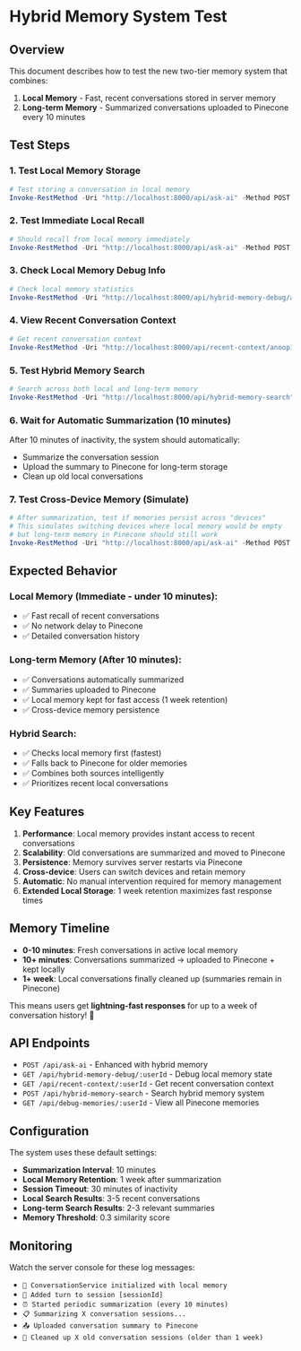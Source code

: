 # Hybrid Memory System Test

## Overview
This document describes how to test the new two-tier memory system that combines:
1. **Local Memory** - Fast, recent conversations stored in server memory
2. **Long-term Memory** - Summarized conversations uploaded to Pinecone every 10 minutes

## Test Steps

### 1. Test Local Memory Storage

```powershell
# Test storing a conversation in local memory
Invoke-RestMethod -Uri "http://localhost:8000/api/ask-ai" -Method POST -ContentType "application/json" -Body '{"prompt": "My favorite programming language is TypeScript and I love working on AI projects", "useMemory": true, "userId": "anoop123"}'
```

### 2. Test Immediate Local Recall

```powershell
# Should recall from local memory immediately
Invoke-RestMethod -Uri "http://localhost:8000/api/ask-ai" -Method POST -ContentType "application/json" -Body '{"prompt": "What programming language do I prefer?", "useMemory": true, "userId": "anoop123"}'
```

### 3. Check Local Memory Debug Info

```powershell
# Check local memory statistics
Invoke-RestMethod -Uri "http://localhost:8000/api/hybrid-memory-debug/anoop123" -Method GET
```

### 4. View Recent Conversation Context

```powershell
# Get recent conversation context
Invoke-RestMethod -Uri "http://localhost:8000/api/recent-context/anoop123" -Method GET
```

### 5. Test Hybrid Memory Search

```powershell
# Search across both local and long-term memory
Invoke-RestMethod -Uri "http://localhost:8000/api/hybrid-memory-search" -Method POST -ContentType "application/json" -Body '{"userId": "anoop123", "query": "programming language preferences", "maxLocalResults": 3, "maxLongTermResults": 2}'
```

### 6. Wait for Automatic Summarization (10 minutes)

After 10 minutes of inactivity, the system should automatically:
- Summarize the conversation session
- Upload the summary to Pinecone for long-term storage
- Clean up old local conversations

### 7. Test Cross-Device Memory (Simulate)

```powershell
# After summarization, test if memories persist across "devices"
# This simulates switching devices where local memory would be empty
# but long-term memory in Pinecone should still work
Invoke-RestMethod -Uri "http://localhost:8000/api/ask-ai" -Method POST -ContentType "application/json" -Body '{"prompt": "What do you remember about my programming preferences?", "useMemory": true, "userId": "anoop123"}'
```

## Expected Behavior

### Local Memory (Immediate - under 10 minutes):
- ✅ Fast recall of recent conversations
- ✅ No network delay to Pinecone
- ✅ Detailed conversation history

### Long-term Memory (After 10 minutes):
- ✅ Conversations automatically summarized
- ✅ Summaries uploaded to Pinecone
- ✅ Local memory kept for fast access (1 week retention)
- ✅ Cross-device memory persistence

### Hybrid Search:
- ✅ Checks local memory first (fastest)
- ✅ Falls back to Pinecone for older memories
- ✅ Combines both sources intelligently
- ✅ Prioritizes recent local conversations

## Key Features

1. **Performance**: Local memory provides instant access to recent conversations
2. **Scalability**: Old conversations are summarized and moved to Pinecone
3. **Persistence**: Memory survives server restarts via Pinecone
4. **Cross-device**: Users can switch devices and retain memory
5. **Automatic**: No manual intervention required for memory management
6. **Extended Local Storage**: 1 week retention maximizes fast response times

## Memory Timeline

- **0-10 minutes**: Fresh conversations in active local memory
- **10+ minutes**: Conversations summarized → uploaded to Pinecone + kept locally
- **1+ week**: Local conversations finally cleaned up (summaries remain in Pinecone)

This means users get **lightning-fast responses** for up to a week of conversation history! 🚀

## API Endpoints

- `POST /api/ask-ai` - Enhanced with hybrid memory
- `GET /api/hybrid-memory-debug/:userId` - Debug local memory state
- `GET /api/recent-context/:userId` - Get recent conversation context
- `POST /api/hybrid-memory-search` - Search hybrid memory system
- `GET /api/debug-memories/:userId` - View all Pinecone memories

## Configuration

The system uses these default settings:
- **Summarization Interval**: 10 minutes
- **Local Memory Retention**: 1 week after summarization
- **Session Timeout**: 30 minutes of inactivity
- **Local Search Results**: 3-5 recent conversations
- **Long-term Search Results**: 2-3 relevant summaries
- **Memory Threshold**: 0.3 similarity score

## Monitoring

Watch the server console for these log messages:
- `🧠 ConversationService initialized with local memory`
- `📝 Added turn to session [sessionId]`
- `⏰ Started periodic summarization (every 10 minutes)`
- `📋 Summarizing X conversation sessions...`
- `📤 Uploaded conversation summary to Pinecone`
- `🧹 Cleaned up X old conversation sessions (older than 1 week)`